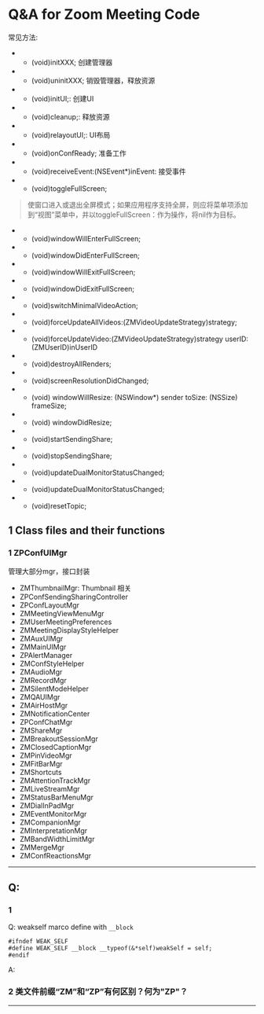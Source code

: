 # Q&A for Zoom Meeting Code

常见方法:

- + (void)initXXX; 创建管理器
- + (void)uninitXXX; 销毁管理器，释放资源
- - (void)initUI;: 创建UI
- - (void)cleanup;: 释放资源
- - (void)relayoutUI;: UI布局
- - (void)onConfReady; 准备工作
- - (void)receiveEvent:(NSEvent*)inEvent: 接受事件
- - (void)toggleFullScreen;

> 使窗口进入或退出全屏模式；如果应用程序支持全屏，则应将菜单项添加到“视图”菜单中，并以toggleFullScreen：作为操作，将nil作为目标。

-  - (void)windowWillEnterFullScreen;
-  - (void)windowDidEnterFullScreen;
-  - (void)windowWillExitFullScreen;
-  - (void)windowDidExitFullScreen;
-  - (void)switchMinimalVideoAction;
-  - (void)forceUpdateAllVideos:(ZMVideoUpdateStrategy)strategy;
-  - (void)forceUpdateVideo:(ZMVideoUpdateStrategy)strategy userID:(ZMUserID)inUserID
-  - (void)destroyAllRenders;
-  - (void)screenResolutionDidChanged;
-  - (void) windowWillResize: (NSWindow*) sender toSize: (NSSize) frameSize;
-  - (void) windowDidResize;
-  - (void)startSendingShare;
-  - (void)stopSendingShare;
-  - (void)updateDualMonitorStatusChanged;
-  - (void)updateDualMonitorStatusChanged;
-  - (void)resetTopic;



## 1 Class files and their functions

### 1 ZPConfUIMgr

管理大部分mgr，接口封装

- ZMThumbnailMgr: Thumbnail 相关
- ZPConfSendingSharingController
- ZPConfLayoutMgr
- ZMMeetingViewMenuMgr
- ZMUserMeetingPreferences
- ZMMeetingDisplayStyleHelper
- ZMAuxUIMgr
- ZMMainUIMgr
- ZPAlertManager
- ZMConfStyleHelper
- ZMAudioMgr
- ZMRecordMgr
- ZMSilentModeHelper
- ZMQAUIMgr
- ZMAirHostMgr
- ZMNotificationCenter
- ZPConfChatMgr
- ZMShareMgr
- ZMBreakoutSessionMgr
- ZMClosedCaptionMgr
- ZMPinVideoMgr
- ZMFitBarMgr
- ZMShortcuts
- ZMAttentionTrackMgr
- ZMLiveStreamMgr
- ZMStatusBarMenuMgr
- ZMDialInPadMgr
- ZMEventMonitorMgr
- ZMCompanionMgr
- ZMInterpretationMgr
- ZMBandWidthLimitMgr
- ZMMergeMgr
- ZMConfReactionsMgr




---
## Q:

### 1
Q: weakself marco define with `__block`

```
#ifndef WEAK_SELF
#define WEAK_SELF __block __typeof(&*self)weakSelf = self;
#endif
```

A: 


### 2 类文件前缀“ZM”和“ZP”有何区别？何为"ZP"？

---
